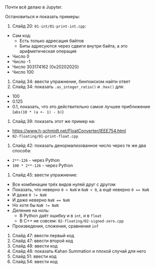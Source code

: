 Почти всё делаю в Jupyter.

Остановиться и показать примеры:

1. Слайд 20: `01-int/01-print-int.cpp`:
  * Сам код:
    * Есть только адресация байтов
    * Биты адресуются через сдвиги внутри байта, а это арифметическая операция
  * Число 0
  * Число -1
  * Число 303174162 (0x20202020)
  * Число 100
1. Слайд 34: ввести упражнение, бинпоиском найти ответ
1. Слайд 34: показать `.as_integer_ratio()` и `.hex()` для:
  * 100
  * 0.125
  * 0.1, показать, что это действительно самое лучшее приближение (`abs(10 * (a +- 1) - b)`)
1. Слайд 39: показать этот же пример на:
  * https://www.h-schmidt.net/FloatConverter/IEEE754.html
  * `02-floating/01-print-float.cpp`
1. Слайд 42: показать денормализованное число через те же два способа:
  * `2**-126` - через Python
  * `100 * 2**-126` - через Python
1. Слайд 45: ввести упражнение:
  * Все комбинации трёх видов нулей друг с другом
  * Показать, что неверно `0 < NaN` и `NaN < 0`, а ещё неверно `0 == NaN`
  * И даже `0 != NaN`
  * И даже неверно `NaN == NaN`
  * Но хотя бы `NaN != NaN`
  * Деление на ноль:
    * В Python даёт ошибку и в `int`, и в `float`
    * В C++ не совсем: `02-floating/02-signed-zero.cpp`
  * Произведения, сложения, сравнения `inf`
1. Слайд 47: ввести первый код
1. Слайд 47: ввести второй код
1. Слайд 48: ввести код
1. Слайд 48: показать Kahan Summation и плохой случай для него
1. Слайд 51: ввести код
1. Слайд 54: ввести код
